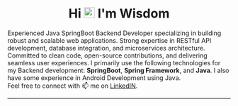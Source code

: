 <h1 align="center">Hi <img src="https://github.com/TheDudeThatCode/TheDudeThatCode/blob/master/Assets/Hi.gif" width="24px"> I'm Wisdom</h1>

Experienced Java SpringBoot Backend Developer specializing in building robust and scalable web applications. Strong expertise in RESTful API development, database integration, and microservices architecture. Committed to clean code, open-source contributions, and delivering seamless user experiences.
I primarily use the following technologies for my Backend development: <b>SpringBoot</b>, <b>Spring Framework</b>, and <b>Java</b>. I also have some experience in Android Development using Java.  
Feel free to connect with 📫 me on [LinkedIN](https://www.linkedin.com/in/wisdom-donald-346b7b200/).

---

